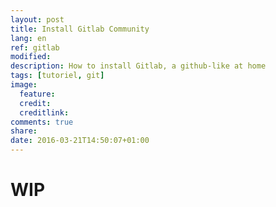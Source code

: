 ```yaml
---
layout: post
title: Install Gitlab Community
lang: en
ref: gitlab
modified:
description: How to install Gitlab, a github-like at home
tags: [tutoriel, git]
image:
  feature:
  credit:
  creditlink:
comments: true
share:
date: 2016-03-21T14:50:07+01:00
---
```


# WIP

